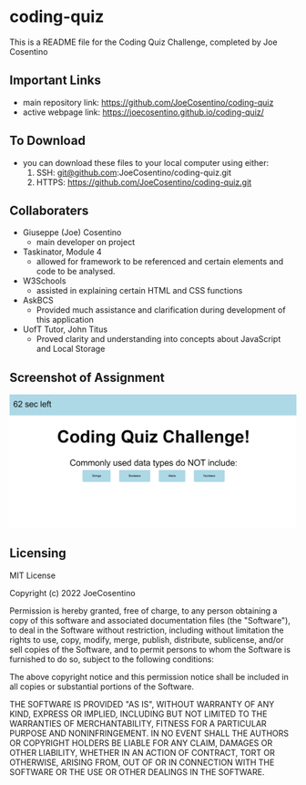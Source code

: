 # coding-quiz

This is a README file for the Coding Quiz Challenge, completed by Joe Cosentino
## Important Links

* main repository link: https://github.com/JoeCosentino/coding-quiz
* active webpage link: https://joecosentino.github.io/coding-quiz/

## To Download

* you can download these files to your local computer using either:
    1. SSH: git@github.com:JoeCosentino/coding-quiz.git
    2. HTTPS: https://github.com/JoeCosentino/coding-quiz.git

## Collaboraters

* Giuseppe (Joe) Cosentino
    - main developer on project
* Taskinator, Module 4
    - allowed for framework to be referenced and certain elements and code to be analysed.
* W3Schools
    - assisted in explaining certain HTML and CSS functions
* AskBCS
    - Provided much assistance and clarification during development of this application
* UofT Tutor, John Titus
    - Proved clarity and understanding into concepts about JavaScript and Local Storage

## Screenshot of Assignment

![image](./assets/images/coding-quiz-ss.PNG)

## Licensing

MIT License

Copyright (c) 2022 JoeCosentino

Permission is hereby granted, free of charge, to any person obtaining a copy
of this software and associated documentation files (the "Software"), to deal
in the Software without restriction, including without limitation the rights
to use, copy, modify, merge, publish, distribute, sublicense, and/or sell
copies of the Software, and to permit persons to whom the Software is
furnished to do so, subject to the following conditions:

The above copyright notice and this permission notice shall be included in all
copies or substantial portions of the Software.

THE SOFTWARE IS PROVIDED "AS IS", WITHOUT WARRANTY OF ANY KIND, EXPRESS OR
IMPLIED, INCLUDING BUT NOT LIMITED TO THE WARRANTIES OF MERCHANTABILITY,
FITNESS FOR A PARTICULAR PURPOSE AND NONINFRINGEMENT. IN NO EVENT SHALL THE
AUTHORS OR COPYRIGHT HOLDERS BE LIABLE FOR ANY CLAIM, DAMAGES OR OTHER
LIABILITY, WHETHER IN AN ACTION OF CONTRACT, TORT OR OTHERWISE, ARISING FROM,
OUT OF OR IN CONNECTION WITH THE SOFTWARE OR THE USE OR OTHER DEALINGS IN THE
SOFTWARE.

